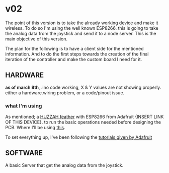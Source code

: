 # v02

The point of this version is to take the already working device and make it wireless. To do so I'm using the well known ESP8266. this is going to take the analog data from the joystick and send it to a node server. This is the main objective of this version.

The plan for the following is to have a client side for the mentioned information. And to do the first steps towards the creation of the final iteration of the controller and make the custom board I need for it.

## HARDWARE

**as of march 8th**, .ino code working, X & Y values are not showing properly. either a hardware.wiring problem, or a code/pinout issue.

### what I'm using

As mentioned; a [HUZZAH feather](https://www.adafruit.com/product/2821) with ESP8266 from Adafruit {INSERT LINK OF THIS DEVICE}. to run the basic operations needed before designing the PCB. Where I'll be using [this](https://www.adafruit.com/product/2491).

To set everything up, I've been following the [tutorials given by Adafruit](https://learn.adafruit.com/adafruit-feather-huzzah-esp8266)

## SOFTWARE

A basic Server that get the analog data from the joystick.